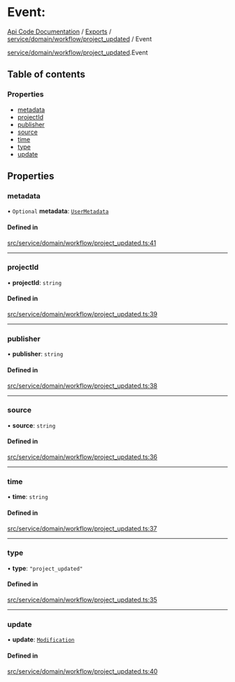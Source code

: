 # Event: 
 
[Api Code Documentation](../README.md) / [Exports](../modules.md) / [service/domain/workflow/project\_updated](../modules/service_domain_workflow_project_updated.md) / Event

[service/domain/workflow/project\_updated](../modules/service_domain_workflow_project_updated.md).Event

## Table of contents

### Properties

- [metadata](service_domain_workflow_project_updated.Event.md#metadata)
- [projectId](service_domain_workflow_project_updated.Event.md#projectid)
- [publisher](service_domain_workflow_project_updated.Event.md#publisher)
- [source](service_domain_workflow_project_updated.Event.md#source)
- [time](service_domain_workflow_project_updated.Event.md#time)
- [type](service_domain_workflow_project_updated.Event.md#type)
- [update](service_domain_workflow_project_updated.Event.md#update)

## Properties

### metadata

• `Optional` **metadata**: [`UserMetadata`](../modules/service_domain_metadata.md#usermetadata)

#### Defined in

[src/service/domain/workflow/project_updated.ts:41](https://github.com/openkfw/TruBudget/blob/2e43ea7/api/src/service/domain/workflow/project_updated.ts#L41)

___

### projectId

• **projectId**: `string`

#### Defined in

[src/service/domain/workflow/project_updated.ts:39](https://github.com/openkfw/TruBudget/blob/2e43ea7/api/src/service/domain/workflow/project_updated.ts#L39)

___

### publisher

• **publisher**: `string`

#### Defined in

[src/service/domain/workflow/project_updated.ts:38](https://github.com/openkfw/TruBudget/blob/2e43ea7/api/src/service/domain/workflow/project_updated.ts#L38)

___

### source

• **source**: `string`

#### Defined in

[src/service/domain/workflow/project_updated.ts:36](https://github.com/openkfw/TruBudget/blob/2e43ea7/api/src/service/domain/workflow/project_updated.ts#L36)

___

### time

• **time**: `string`

#### Defined in

[src/service/domain/workflow/project_updated.ts:37](https://github.com/openkfw/TruBudget/blob/2e43ea7/api/src/service/domain/workflow/project_updated.ts#L37)

___

### type

• **type**: ``"project_updated"``

#### Defined in

[src/service/domain/workflow/project_updated.ts:35](https://github.com/openkfw/TruBudget/blob/2e43ea7/api/src/service/domain/workflow/project_updated.ts#L35)

___

### update

• **update**: [`Modification`](service_domain_workflow_project_updated.Modification.md)

#### Defined in

[src/service/domain/workflow/project_updated.ts:40](https://github.com/openkfw/TruBudget/blob/2e43ea7/api/src/service/domain/workflow/project_updated.ts#L40)
